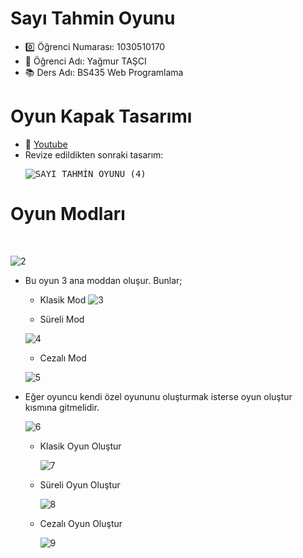 # Sayı Tahmin Oyunu

- :zero: Öğrenci Numarası: 1030510170
- :girl:  Öğrenci Adı: Yağmur TAŞCI
- :books: Ders Adı: BS435 Web Programlama


# Oyun Kapak Tasarımı
- :movie_camera: [Youtube](https://youtu.be/7_0YERiZKZ8)
- Revize edildikten sonraki tasarım:<pre>![SAYI TAHMİN OYUNU (4)](https://github.com/Yagmurtascii/1030510170__BS435_WebProgramlama/assets/64540298/3aef69e9-2fbe-4caa-8ad8-76f53209f5f7)

# Oyun Modları
<br>

![2](https://github.com/Yagmurtascii/1030510170_BS435_WebProgramlama/assets/64540298/a207c73e-0112-4f9a-a44a-87ab4dae2a4b)
- Bu oyun 3 ana moddan oluşur. Bunlar;

    - Klasik Mod
  ![3](https://github.com/Yagmurtascii/1030510170_BS435_WebProgramlama/assets/64540298/13669b56-5965-4f47-9ef9-49cd081612c8)

    - Süreli Mod

  ![4](https://github.com/Yagmurtascii/1030510170_BS435_WebProgramlama/assets/64540298/a3640244-cb2d-4108-8518-647dd4b4f255)

    - Cezalı Mod

  ![5](https://github.com/Yagmurtascii/1030510170_BS435_WebProgramlama/assets/64540298/f9bcdf4e-d047-4b96-9491-be9c86e59e96)

- Eğer oyuncu kendi özel oyununu oluşturmak isterse oyun oluştur kısmına gitmelidir.

     ![6](https://github.com/Yagmurtascii/1030510170_BS435_WebProgramlama/assets/64540298/129fae25-4919-438b-8589-dc42612ae467)

  - Klasik Oyun Oluştur

    ![7](https://github.com/Yagmurtascii/1030510170_BS435_WebProgramlama/assets/64540298/ca31ec81-8e6a-478c-8205-6e62d012254d)

  - Süreli Oyun Oluştur
  
    ![8](https://github.com/Yagmurtascii/1030510170_BS435_WebProgramlama/assets/64540298/5627c36e-41d7-4e90-89f0-f30e17546e58)

  - Cezalı Oyun Oluştur
   
    ![9](https://github.com/Yagmurtascii/1030510170_BS435_WebProgramlama/assets/64540298/e39c00a1-f361-4e30-8e56-f29f889e28ce)

    
